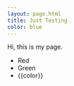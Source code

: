 ```yaml
---
layout: page.html
title: Just Testing
color: blue
---
```


Hi, this is my page.

* Red
* Green
* {{color}}
